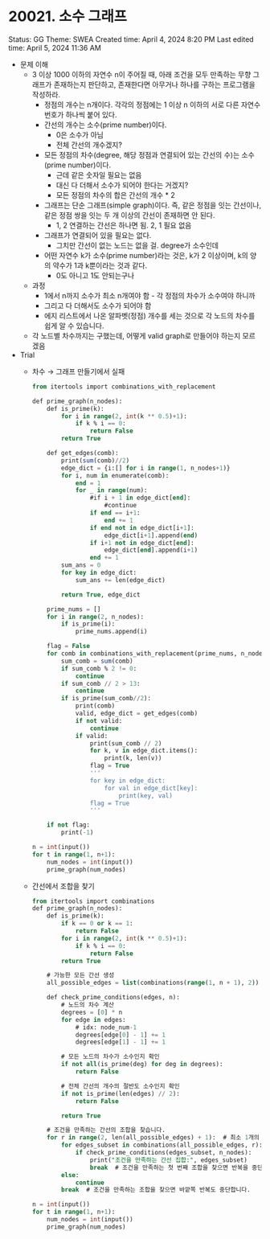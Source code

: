 # 20021. 소수 그래프

Status: GG
Theme: SWEA
Created time: April 4, 2024 8:20 PM
Last edited time: April 5, 2024 11:36 AM

- 문제 이해
    - 3 이상 1000 이하의 자연수 n이 주어질 때, 아래 조건을 모두 만족하는 무향 그래프가 존재하는지 판단하고, 존재한다면 아무거나 하나를 구하는 프로그램을 작성하라.
        - 정점의 개수는 n개이다. 각각의 정점에는 1 이상 n 이하의 서로 다른 자연수 번호가 하나씩 붙어 있다.
        - 간선의 개수는 소수(prime number)이다.
            - 0은 소수가 아님
            - 전체 간선의 개수겠지?
        - 모든 정점의 차수(degree, 해당 정점과 연결되어 있는 간선의 수)는 소수(prime number)이다.
            - 근데 같은 숫자일 필요는 없음
            - 대신 다 더해서 소수가 되어야 한다는 거겠지?
            - 모든 정점의 차수의 합은 간선의 개수 * 2
        - 그래프는 단순 그래프(simple graph)이다. 즉, 같은 정점을 잇는 간선이나, 같은 정점 쌍을 잇는 두 개 이상의 간선이 존재하면 안 된다.
            - 1, 2 연결하는 간선은 하나면 됨. 2, 1 필요 없음
        - 그래프가 연결되어 있을 필요는 없다.
            - 그치만 간선이 없는 노드는 없을 걸. degree가 소수인데
        - 어떤 자연수 k가 소수(prime number)라는 것은, k가 2 이상이며, k의 양의 약수가 1과 k뿐이라는 것과 같다.
            - 0도 아니고 1도 안되는구나
    - 과정
        - 1에서 n까지 소수가 최소 n개여야 함 - 각 정점의 차수가 소수여야 하니까
        - 그리고 다 더해서도 소수가 되어야 함
        - 에지 리스트에서 나온 알파벳(정점) 개수를 세는 것으로 각 노드의 차수를 쉽게 알 수 있습니다.
    - 각 노드별 차수까지는 구했는데, 어떻게 valid graph로 만들어야 하는지 모르겠음
- Trial
    - 차수 → 그래프 만들기에서 실패
        
        ```sql
        from itertools import combinations_with_replacement
        
        def prime_graph(n_nodes):
            def is_prime(k):
                for i in range(2, int(k ** 0.5)+1):
                    if k % i == 0:
                        return False
                return True
        
            def get_edges(comb):
                print(sum(comb)//2)
                edge_dict = {i:[] for i in range(1, n_nodes+1)}
                for i, num in enumerate(comb):
                    end = 1
                    for _ in range(num):
                        #if i + 1 in edge_dict[end]:
                            #continue
                        if end == i+1:
                            end += 1
                        if end not in edge_dict[i+1]:
                            edge_dict[i+1].append(end)
                        if i+1 not in edge_dict[end]:
                            edge_dict[end].append(i+1)
                        end += 1
                sum_ans = 0
                for key in edge_dict:
                    sum_ans += len(edge_dict)
        
                return True, edge_dict
        
            prime_nums = []
            for i in range(2, n_nodes):
                if is_prime(i):
                    prime_nums.append(i)
        
            flag = False
            for comb in combinations_with_replacement(prime_nums, n_nodes):
                sum_comb = sum(comb)
                if sum_comb % 2 != 0:
                    continue
                if sum_comb // 2 > 13:
                    continue
                if is_prime(sum_comb//2):
                    print(comb)
                    valid, edge_dict = get_edges(comb)
                    if not valid:
                        continue
                    if valid:
                        print(sum_comb // 2)
                        for k, v in edge_dict.items():
                            print(k, len(v))
                        flag = True
                        '''
                        for key in edge_dict:
                            for val in edge_dict[key]:
                                print(key, val)
                        flag = True
                        '''
        
            if not flag:
                print(-1)
        
        n = int(input())
        for t in range(1, n+1):
            num_nodes = int(input())
            prime_graph(num_nodes)
        
        ```
        
    - 간선에서 조합을 찾기
        
        ```sql
        from itertools import combinations
        def prime_graph(n_nodes):
            def is_prime(k):
                if k == 0 or k == 1:
                    return False
                for i in range(2, int(k ** 0.5)+1):
                    if k % i == 0:
                        return False
                return True
        
            # 가능한 모든 간선 생성
            all_possible_edges = list(combinations(range(1, n + 1), 2))
        
            def check_prime_conditions(edges, n):
                # 노드의 차수 계산
                degrees = [0] * n
                for edge in edges:
                    # idx: node_num-1
                    degrees[edge[0] - 1] += 1
                    degrees[edge[1] - 1] += 1
        
                # 모든 노드의 차수가 소수인지 확인
                if not all(is_prime(deg) for deg in degrees):
                    return False
        
                # 전체 간선의 개수의 절반도 소수인지 확인
                if not is_prime(len(edges) // 2):
                    return False
        
                return True
        
            # 조건을 만족하는 간선의 조합을 찾습니다.
            for r in range(2, len(all_possible_edges) + 1):  # 최소 1개의 간선부터 시작
                for edges_subset in combinations(all_possible_edges, r):
                    if check_prime_conditions(edges_subset, n_nodes):
                        print("조건을 만족하는 간선 집합:", edges_subset)
                        break  # 조건을 만족하는 첫 번째 조합을 찾으면 반복을 중단합니다.
                else:
                    continue
                break  # 조건을 만족하는 조합을 찾으면 바깥쪽 반복도 중단합니다.
        
        n = int(input())
        for t in range(1, n+1):
            num_nodes = int(input())
            prime_graph(num_nodes)
        
        ```